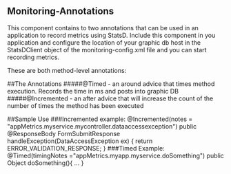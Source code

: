 ## Monitoring-Annotations
This component contains to two annotations that can be used in an application to record metrics using StatsD.
Include this component in you application and configure the location of your graphic db host in the StatsDClient object of the monitoring-config.xml file and you can start recording metrics.
 
These are both method-level annotations:

##The Annotations
#####@Timed - an around advice that times method execution.  Records the time in ms and posts into graphic DB
#####@Incremented - an after advice that will increase the count of the number of times the method has been executed

##Sample Use
###Incremented example:
@Incremented(notes = "appMetrics.myservice.mycontroller.dataaccessexception")
public @ResponseBody FormSubmitResponse handleException(DataAccessException ex) {
    return ERROR_VALIDATION_RESPONSE;
}
###Timed Example:
@Timed(timingNotes ="appMetrics.myapp.myservice.doSomething")
public Object doSomething(){
   ...
}
